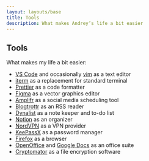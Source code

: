 ```yaml
---
layout: layouts/base
title: Tools
description: What makes Andrey’s life a bit easier
---
```


<div class="content">

## Tools

What makes my life a bit easier:

* [VS Code](https://code.visualstudio.com) and occasionally [vim](https://www.vim.org) as a text editor
* [iterm](https://www.iterm2.com) as a replacement for standard terminal
* [Prettier](https://prettier.io) as a code formatter
* [Figma](https://www.figma.com) as a vector graphics editor
* [Amplifr](https://amplifr.com) as a social media scheduling tool
* [Blogtrottr](https://blogtrottr.com) as an RSS reader
* [Dynalist](http://dynalist.io/) as a note keeper and to-do list
* [Notion](https://www.notion.so) as an organizer
* [NordVPN](https://nordvpn.com) as a VPN provider
* [KeePassX](https://www.keepassx.org/) as a password manager
* [Firefox](https://www.mozilla.org/firefox/) as a browser
* [OpenOffice](https://www.openoffice.org/) and [Google Docs](https://docs.google.com) as an office suite
* [Cryptomator](http://cryptomator.org/) as a file encryption software

</div>
